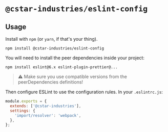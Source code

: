 # `@cstar-industries/eslint-config`

## Usage

Install with `npm` (or `yarn`, if that's your thing).

```shell
npm install @cstar-industries/eslint-config
```

You will need to install the peer dependencies inside your project:

```shell
npm install eslint@6.x eslint-plugin-prettier@...
```

> :warning: Make sure you use compatible versions from the peerDependencies definitions!

Then configure ESLint to use the configuration rules. In your `.eslintrc.js`:

```javascript
module.exports = {
  extends: ['@cstar-industries'],
  settings: {
    'import/resolver': 'webpack',
  },
};
```
